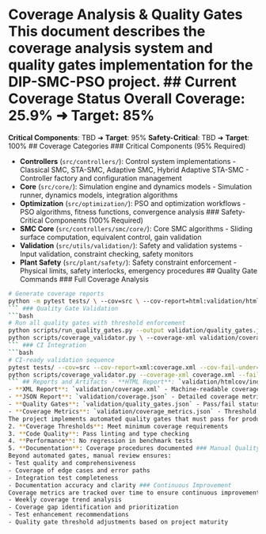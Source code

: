 # Coverage Analysis & Quality Gates This document describes the coverage analysis system and quality gates implementation for the DIP-SMC-PSO project. ## Current Coverage Status **Overall Coverage**: 25.9% ➜ **Target**: 85%
**Critical Components**: TBD ➜ **Target**: 95%
**Safety-Critical**: TBD ➜ **Target**: 100% ## Coverage Categories ### Critical Components (95% Required)
- **Controllers** (`src/controllers/`): Control system implementations - Classical SMC, STA-SMC, Adaptive SMC, Hybrid Adaptive STA-SMC - Controller factory and configuration management
- **Core** (`src/core/`): Simulation engine and dynamics models - Simulation runner, dynamics models, integration algorithms
- **Optimization** (`src/optimization/`): PSO and optimization workflows - PSO algorithms, fitness functions, convergence analysis ### Safety-Critical Components (100% Required)
- **SMC Core** (`src/controllers/smc/core/`): Core SMC algorithms - Sliding surface computation, equivalent control, gain validation
- **Validation** (`src/utils/validation/`): Safety and validation systems - Input validation, constraint checking, safety monitors
- **Plant Safety** (`src/plant/safety/`): Safety constraint enforcement - Physical limits, safety interlocks, emergency procedures ## Quality Gate Commands ### Full Coverage Analysis
```bash
# Generate coverage reports
python -m pytest tests/ \ --cov=src \ --cov-report=html:validation/htmlcov \ --cov-report=xml:validation/coverage.xml \ --cov-report=json:validation/coverage.json \ --cov-report=term-missing
``` ### Quality Gate Validation
```bash
# Run all quality gates with threshold enforcement
python scripts/run_quality_gates.py --output validation/quality_gates.json # Coverage-specific threshold validation
python scripts/coverage_validator.py \ --coverage-xml validation/coverage.xml \ --fail-below-threshold \ --output-json validation/coverage_metrics.json
``` ### CI Integration
```bash
# CI-ready validation sequence
pytest tests/ --cov=src --cov-report=xml:coverage.xml --cov-fail-under=85
python scripts/coverage_validator.py --coverage-xml coverage.xml --fail-below-threshold
``` ## Reports and Artifacts - **HTML Report**: `validation/htmlcov/index.html` - Interactive coverage visualization
- **XML Report**: `validation/coverage.xml` - Machine-readable coverage data
- **JSON Report**: `validation/coverage.json` - Detailed coverage metrics
- **Quality Gates**: `validation/quality_gates.json` - Pass/fail status for all gates
- **Coverage Metrics**: `validation/coverage_metrics.json` - Threshold validation results ## Quality Gate Integration ### Automated Quality Gates
The project implements automated quality gates that must pass for production deployment: 1. **Test Suite Execution**: All tests must pass
2. **Coverage Thresholds**: Meet minimum coverage requirements
3. **Code Quality**: Pass linting and type checking
4. **Performance**: No regression in benchmark tests
5. **Documentation**: Coverage procedures documented ### Manual Quality Review
Beyond automated gates, manual review ensures:
- Test quality and comprehensiveness
- Coverage of edge cases and error paths
- Integration test completeness
- Documentation accuracy and clarity ### Continuous Improvement
Coverage metrics are tracked over time to ensure continuous improvement:
- Weekly coverage trend analysis
- Coverage gap identification and prioritization
- Test enhancement recommendations
- Quality gate threshold adjustments based on project maturity